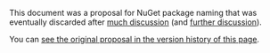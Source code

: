 This document was a proposal for NuGet package naming that was eventually discarded after [much discussion](https://github.com/aspnet/Announcements/issues/42) (and [further discussion](https://github.com/aspnet/EntityFramework/issues/2508)).

You can [see the original proposal in the version history of this page](https://github.com/aspnet/EntityFramework/wiki/NuGet-Package-Naming/c8838d14b8bb1a0bee51f1cb63604319e244c5c1).